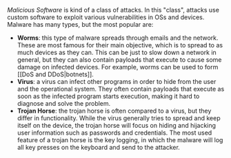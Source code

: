 *Malicious Software* is kind of a class of attacks. In this "class", attacks use custom software to exploit various vulnerabilities in OSs and devices. Malware has many types, but the most popular are:

- **Worms**: this type of malware spreads through emails and the network. These are most famous for their main objective, which is to spread to as much devices as they can. This can be just to slow down a network in general, but they can also contain payloads that execute to cause some damage on infected devices. For example, worms can be used to form [[DoS and DDoS|botnets]].
- **Virus**: a virus can infect other programs in order to hide from the user and the operational system. They often contain payloads that execute as soon as the infected program starts execution, making it hard to diagnose and solve the problem.
- **Trojan Horse**: the trojan horse is often compared to a virus, but they differ in functionality. While the virus generally tries to spread and keep itself on the device, the trojan horse will focus on hiding and hijacking user information such as passwords and credentials. The most used feature of a trojan horse is the key logging, in which the malware will log all key presses on the keyboard and send to the attacker.